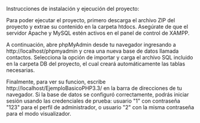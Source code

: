 Instrucciones de instalación y ejecución del proyecto:  

Para poder ejecutar el proyecto, primero descarga el archivo ZIP del proyecto y extrae su contenido en la carpeta htdocs. Asegúrate de que el servidor Apache y MySQL estén activos en el panel de control de XAMPP.  

A continuación, abre phpMyAdmin desde tu navegador ingresando a http://localhost/phpmyadmin y crea una nueva base de datos llamada contactos. Selecciona la opción de importar y carga el archivo SQL incluido en la carpeta DB del proyecto, el cual creará automáticamente las tablas necesarias.  

Finalmente, para ver su funcion, escribe http://localhost/EjemploBasicoPHP3.3/ en la barra de direcciones de tu navegador. Si la base de datos se configuró correctamente, podrás iniciar sesión usando las credenciales de prueba: usuario "1" con contraseña "123" para el perfil de administrador, o usuario "2" con la misma contraseña para el modo visualizador.  
